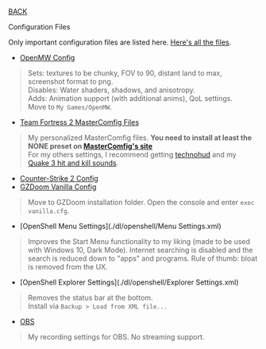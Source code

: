 
[BACK](..)

Configuration Files

Only important configuration files are listed here. [Here's all the files](https://github.com/Biblioklept/biblioklept.github.io/tree/main/misc/config/dl).

- [OpenMW Config](./dl/openmw/settings.cfg)
> Sets: textures to be chunky, FOV to 90, distant land to max, screenshot format to png.  
Disables: Water shaders, shadows, and anisotropy.  
Adds: Animation support (with additional anims), QoL settings.  
Move to `My Games/OpenMW`.
- [Team Fortress 2 MasterComfig Files](./dl/teamfortress2)
> My personalized MasterComfig files. **You need to install at least the NONE preset on [MasterComfig's site](https://comfig.app)**  
For my others settings, I recommend getting [technohud](https://github.com/tekunotri/technohud/releases/latest) and my [Quake 3 hit and kill sounds](https://biblioklept.github.io/mods/team-fortress-2/#quake-3-hit--kill-sounds).
- [Counter-Strike 2 Config](./dl/counterstrike2/autoexec.cfg)
- [GZDoom Vanilla Config](./dl/gzdoom/vanilla.cfg)
> Move to GZDoom installation folder. Open the console and enter `exec vanilla.cfg`.
- [OpenShell Menu Settings](./dl/openshell/Menu Settings.xml)
> Improves the Start Menu functionality to my liking (made to be used with Windows 10, Dark Mode). Internet searching is disabled and the search is reduced down to "apps" and programs. Rule of thumb: bloat is removed from the UX.
- [OpenShell Explorer Settings](./dl/openshell/Explorer Settings.xml)
> Removes the status bar at the bottom.  
Install via `Backup > Load from XML file...`
- [OBS](./dl/obs/)
> My recording settings for OBS. No streaming support.